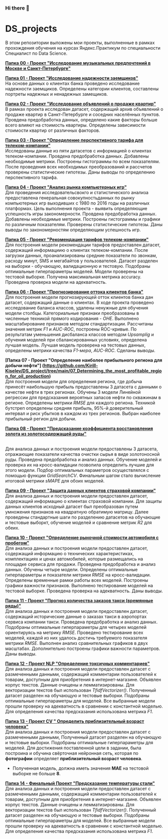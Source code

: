 ### Hi there 👋

# DS_projects

В этом репозитории выложены мои проекты, выполненные в рамках прохождения обучения на курсах Яндекс.Практикум по специальности Специалист по Data Science.

**[Папка 00 - Проект "Исследование музыкальных предпочтений в Москве и Санкт-Петербурге"](00_Music_in_city/00_Мusic_in_city.ipynb)**


**[Папка 01 - Проект "Исследование надежности заемщиков"](01_Research_of_borrowers_reliability/01_Bank_customer_research.ipynb)**
<br>На основе данных о клиентах банка проведено исследование надежности заемщиков. Определены категории клиентов, составлены портреты надежных и ненадежных замещиков.

**[Папка 02 - Проект "Исследование объявлений о продаже квартир"](02_Apartments_sale_announcements_research/02_Apartments_sale_announcements_research.ipynb)**
<br>В рамках проекта исследован датасет, содержащий архив объявлений о продаже квартир в Санкт-Петербурге и соседних населённых пунктов. Провдена предобработка данных, 
определено какие факторы больше всего влияют на стоимость квартиры. Определены зависимости стоимости квартир от различных факторов.

**[Папка 03 - Проект "Определение перспективного тарифа для телеком-компании"](03_Determination_of_a_promising_tariff_for_a_telecom_company/03_Determination_of_a_promisin.ipynb)**
<br>Исследованы данные из пяти датасетов с информацией о клиентах телеком-компании. Провдена предобработка данных. Добавлены необходимые метрики.
 Построены гистограммы по всем показателям. После проведения всех необходимых преобразований и рассчетов проверены статистические гипотезы.
 Даны выводы по определению перспективного тарифа.

**[Папка 04 - Проект "Анализ рынка компьютерных игр"](04_Analysis_of_the_video_games_market/04_Analysis_of_the_video_games_market.ipynb)**
<br>Для проведения исследовательсвокго и статистического анализа предоставлена генеральная совокупностьданных по рынку компьютерных игр выходивших с 1980 по 2016 годы на различных платформах. Цель выполнения проекта - выявить определяющие успешность игры закономерности. Провдена предобработка данных. Добавлены необходимые метрики. Построены гистограммы и графики по различным показателям. Проверены статистические гипотезы. Даны выводы по закономерностям определяющим успешность игр.

**[Папка 05 - Проект "Рекомендация тарифов телеком-компании"](https://github.com/Kirill-Kiselev/DS_project/tree/main/05_Tariff_recommendation)**
<br>Для построения модели рекомендации тарифов предоставлен датасет, содержащий информациию о клиентах телеком-компании. После загрузки данных, проанализированы средние показатели 
по звонкам, расходу минут, SMS и мегабайтов у пользователей. Датасет разделен на выборки - обучающую, валидационную и тестовую. Подобраны оптимальные гиперпараметры моделей.
 Модели проверены на тестовой выборке. Получена максимальная метрика accuracy. Проведена проверка модели на адекватность.

**[Папка 06 - Проект "Прогнозирование оттока клиентов банка"](https://github.com/Kirill-Kiselev/DS_project/tree/main/06_Customer_churn_prediction)**
<br>Для построения модели прогнозирующей отток клиентов банка дан датасет, содержащий данные о клиентах. В ходе проекта проведено исследование баланса классов, удалены ненужные 
для обучения модели столбцы. Категориальные признаки преобразованы в численные техникой прямого кодирования - *OHE*. Выполнено масштабирование признаков методом стандартизации. 
Рассчитаны значения метрик *F1* и *AUC-ROC*, построены ROC-кривые. По результатам уменьшения дисбаланса классов методом *Upsamplig* и обучения моделей при сбалансированных условиях,
определена лучшая модель. Лучшая модель проверена на тестовых данных, определены метрики качества *F1-мера*, *AUC-ROC*. Сделаны выводы.

**[Папка 07 - Проект "Определение наиболее прибыльного региона для добычи нефти"]
(https://github.com/Kirill-Kiselev/DS_project/tree/main/07_Determining_the_most_profitable_region_for_oil_production)**
<br>Для построения модели для определения региона, где добыча принесёт наибольшую прибыль предоставлены 3 датасета с данными о качестве нефти в трех регионах. 
Обучены 3 модели Линейной регрессии для предсказания вероятных запасов нефти по скважинам в регионе. Определены метрики *RMSE* для каждого региона. Техникой бутстреп определены 
средняя прибыль, 95%-й доверительный интервал и риск убытков в каждом из трех регионов. Выбран наиболее прибыльный регион для добычи.

**[Папка 08 - Проект "Предсказание коэффициента восстановления золота из золотосодержащей руды"](https://github.com/Kirill-Kiselev/DS_project/tree/main/08_Gold_recovery_rate_prediction)**

<br>Для анализа данных и построения модели предоставлены 3 датасета, отражающие показатели качества очистки сырья в виде золотоносной руды. Проведена предобработка и анализ данных. 
Обучение моделей и проверка их на кросс-валидации позволила определить лучшие для этого модели. Подбор оптимальных параметров осуществлялся с помощью функции *GridSearchCV*.
 Финальным шагом стало вычисление итоговой метрики *sMAPE* для обоих моделей.

**[Папка 09 - Проект "Защита данных клиентов страховой компании"](https://github.com/Kirill-Kiselev/DS_project/tree/main/09_Protection_of_insurance_company_customer_data)**
<br>Для анализа данных и построения модели предоставлен датасет, содержащий информацию о клиентах страховой компании. Для защиты данных клиентов исходный датасет был преобразован 
путем умножения признаков на квадратную обратимую матрицу. Далее проведены стандартные шаги по разделению датасетов на обучающие и тестовые выборкт, обучение моделей и сравнение метрик 
*R2* для обеих.

**[Папка 10 - Проект "Определение рыночной стоимости автомобиля с пробегом"](https://github.com/Kirill-Kiselev/DS_project/tree/main/10_Determining_the_used_car_price)**
<br>Для анализа данных и построения модели предоставлен датасет, содержащий информацию о технических характеристиках, комплектациях и ценах автомобилей, которые размещались на площадке
 сервиса для продажи. Проведена предобработка и анализ данных. Обучены четыре модели. Определены оптимальные гиперпараметры и показатели метрики *RMSE* на кросс-валидации.
 Определены временные рамки работы всех моделей. Построены графики важности признаков. Выполнено тестирование моделей на тестовой выборке. Проведена проверка на адекватность.
 Даны выводы.

**[Папка 11 - Проект "Прогноз количества заказов такси (времянные ряды)"](https://github.com/Kirill-Kiselev/DS_project/tree/main/11_Number_of_taxi_orders_prediction)**
<br>Для анализа данных и построения модели предоставлен датасет, содержащий исторические данные о заказах такси в аэропортах сервиса компании такси. Проведена предобработка и анализ данных. 
Подобраны оптимальные гиперпараметры для четырех моделей ориентируясь на метрику *RMSE*. Проведено тестирование всех моделей, каждой из них удалось достичь 
требуемого показателя метрики *RMSE*.
 Выполнен анализ сравнительных графиков в двух масштабах. Дополнительно построены графики важности параметров. Даны выводы.

**[Папка 12 - Проект NLP "Определение токсичных комментариев"](https://github.com/Kirill-Kiselev/DS_project/tree/main/12_Determining_of_toxic_comments)**
<br>Для анализа данных и построения модели предоставлен датасет с размеченными данными, содержащий комментарии пользователей к товарам, доступным для приобретения в интернет-магазине.
 Объявлен корпус текстов. Данные очищены и лемматизированы. Для векторизации текстов был использован *TfidfVectorizer()*. Полученный датасет разделен на обучающую и тестовые выборки. 
Подобраны оптимальные гиперпараметры для моделей. Все выбранные модели прошли проверку на адекватность в сравнении с константной моделью. Для определения качества предсказания
 использована метрика *F1*.

**[Папка 13 - Проект CV " Определить __приблизительный возраст человека__"](https://github.com/Kirill-Kiselev/DS_project/tree/main/12_Determining_of_toxic_comments)**
<br>Для анализа данных и построения модели предоставлен датасет с размеченными данными, Полученный датасет разделен на обучающую и тестовые выборки. 
Подобраны оптимальные гиперпараметры для моделей. Для достижения поставленной цели в задании, была  построина и обучина свёрточная нейронная сеть, которая по __фотографии__ определяет
 __приблизительный возраст человека__.
 - Полученная модель, должна иметь значения __MAE__ на тестовой выборке не больше __8__.

**[Папка 14 - Финальный Проект "Предсказание температуры стали"](https://github.com/Kirill-Kiselev/DS_project/tree/main/12_Determining_of_toxic_comments)**
<br>Для анализа данных и построения модели предоставлен датасет с размеченными данными, содержащий комментарии пользователей к товарам, доступным для приобретения в интернет-магазине.
 Объявлен корпус текстов. Данные очищены и лемматизированы. Для векторизации текстов был использован *TfidfVectorizer()*. Полученный датасет разделен на обучающую и тестовые выборки. 
Подобраны оптимальные гиперпараметры для моделей. Все выбранные модели прошли проверку на адекватность в сравнении с константной моделью. Для определения качества предсказания
 использована метрика *F1*.
